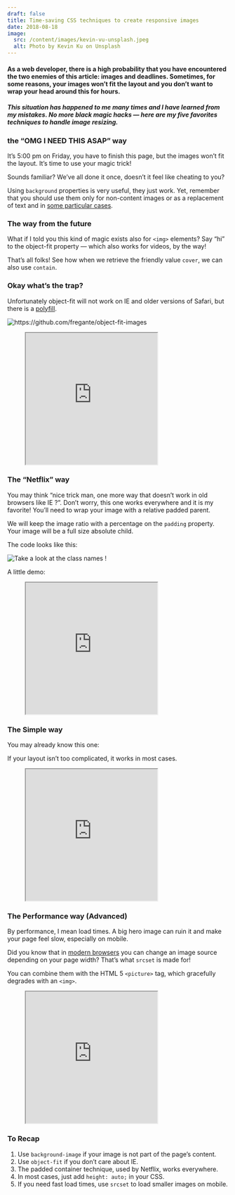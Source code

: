 ```yaml
---
draft: false
title: Time-saving CSS techniques to create responsive images
date: 2018-08-18
image:
  src: /content/images/kevin-vu-unsplash.jpeg
  alt: Photo by Kevin Ku on Unsplash
---
```


#### As a web developer, there is a high probability that you have encountered the two enemies of this article: images and deadlines. Sometimes, for some reasons, your images won’t fit the layout and you don’t want to wrap your head around this for hours.

<!--more-->

##### This situation has happened to me many times and I have learned from my mistakes. No more black magic hacks — here are my five favorites techniques to handle image resizing.

### the “OMG I NEED THIS ASAP” way

It’s 5:00 pm on Friday, you have to finish this page, but the images won’t fit the layout. It’s time to use your magic trick!

Sounds familiar? We’ve all done it once, doesn’t it feel like cheating to you?

Using `background` properties is very useful, they just work. Yet, remember that you should use them only for non-content images or as a replacement of text and in [some particular cases](https://stackoverflow.com/a/1469139).

### The way from the future

What if I told you this kind of magic exists also for `<img>` elements? Say “hi” to the object-fit property — which also works for videos, by the way!

That’s all folks! See how when we retrieve the friendly value `cover`, we can also use `contain`.

### Okay what’s the trap?

Unfortunately object-fit will not work on IE and older versions of Safari, but there is a [polyfill](https://github.com/fregante/object-fit-images).

![](/content/images/1_d0wZwFpXGiAYH9_NrJCroA-1.png 'https://github.com/fregante/object-fit-images')

<figure><iframe src="https://codepen.io/adri_zag/embed/preview/VBQJYg?height=300&amp;slug-hash=VBQJYg&amp;default-tabs=html,result&amp;host=https://codepen.io" height="300"></iframe></figure>

### The “Netflix” way

You may think “nice trick man, one more way that doesn’t work in old browsers like IE ?”. Don’t worry, this one works everywhere and it is my favorite! You’ll need to wrap your image with a relative padded parent.

We will keep the image ratio with a percentage on the `padding` property. Your image will be a full size absolute child.

The code looks like this:

![](/content/images/1_rTrhAIVolZR2oQh2ou1jXg-1.png 'Take a look at the class names !')

A little demo:

<figure><iframe src="https://codepen.io/adri_zag/embed/preview/BPrejO?height=300&amp;slug-hash=BPrejO&amp;default-tabs=html,result&amp;host=https://codepen.io" height="300" data-dashlane-frameid="1611"></iframe></figure>

### The Simple way

You may already know this one:

If your layout isn’t too complicated, it works in most cases.

<figure><iframe src="https://codepen.io/adri_zag/embed/preview/LBQvwy?height=300&amp;slug-hash=LBQvwy&amp;default-tabs=html,result&amp;host=https://codepen.io" height="300" data-dashlane-frameid="1612"></iframe></figure>

### The Performance way (Advanced)

By performance, I mean load times. A big hero image can ruin it and make your page feel slow, especially on mobile.

Did you know that in [modern browsers](https://caniuse.com/#feat=srcset) you can change an image source depending on your page width? That’s what `srcset` is made for!

You can combine them with the HTML 5 `<picture>` tag, which gracefully degrades with an `<img>`.

<figure><iframe src="https://codepen.io/adri_zag/embed/preview/pZLBpx?height=300&amp;slug-hash=pZLBpx&amp;default-tabs=html,result&amp;host=https://codepen.io" height="300" data-dashlane-frameid="1613"></iframe></figure>

### To Recap

1.  Use `background-image` if your image is not part of the page’s content.
2.  Use `object-fit` if you don’t care about IE.
3.  The padded container technique, used by Netflix, works everywhere.
4.  In most cases, just add `height: auto;` in your CSS.
5.  If you need fast load times, use `srcset` to load smaller images on mobile.
